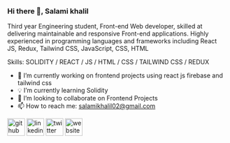 ### Hi there 👋, Salami khalil
Third year Engineering student, Front-end Web developer, skilled at delivering maintainable and responsive Front-end applications. Highly experienced in programming languages
and frameworks including React JS, Redux, Tailwind CSS, JavaScript, CSS, HTML

Skills: SOLIDITY / REACT / JS / HTML / CSS / TAILWIND CSS / REDUX

- 🔭 I’m currently working on frontend projects using react js firebase and tailwind css 
- 💡 I’m currently learning Solidity 
- 🤝 I’m looking to collaborate on Frontend Projects 
- 📫 How to reach me: salamikhalil02@gmail.com 


[<img src='https://cdn.jsdelivr.net/npm/simple-icons@3.0.1/icons/github.svg' alt='github' height='40'>](https://github.com/https://github.com/Skhalil772/)  [<img src='https://cdn.jsdelivr.net/npm/simple-icons@3.0.1/icons/linkedin.svg' alt='linkedin' height='40'>](https://www.linkedin.com/in/https://www.linkedin.com/in/khalil-salami//)  [<img src='https://cdn.jsdelivr.net/npm/simple-icons@3.0.1/icons/twitter.svg' alt='twitter' height='40'>](https://twitter.com/https://twitter.com/Harhdeyhdarhmo1)  [<img src='https://cdn.jsdelivr.net/npm/simple-icons@3.0.1/icons/icloud.svg' alt='website' height='40'>](https://salamy.vercel.app)  


